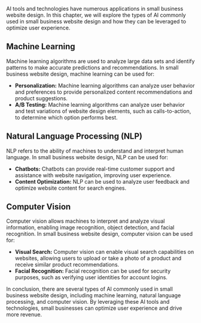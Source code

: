 
AI tools and technologies have numerous applications in small business website design. In this chapter, we will explore the types of AI commonly used in small business website design and how they can be leveraged to optimize user experience.

Machine Learning
----------------

Machine learning algorithms are used to analyze large data sets and identify patterns to make accurate predictions and recommendations. In small business website design, machine learning can be used for:

* **Personalization:** Machine learning algorithms can analyze user behavior and preferences to provide personalized content recommendations and product suggestions.
* **A/B Testing:** Machine learning algorithms can analyze user behavior and test variations of website design elements, such as calls-to-action, to determine which option performs best.

Natural Language Processing (NLP)
---------------------------------

NLP refers to the ability of machines to understand and interpret human language. In small business website design, NLP can be used for:

* **Chatbots:** Chatbots can provide real-time customer support and assistance with website navigation, improving user experience.
* **Content Optimization:** NLP can be used to analyze user feedback and optimize website content for search engines.

Computer Vision
---------------

Computer vision allows machines to interpret and analyze visual information, enabling image recognition, object detection, and facial recognition. In small business website design, computer vision can be used for:

* **Visual Search:** Computer vision can enable visual search capabilities on websites, allowing users to upload or take a photo of a product and receive similar product recommendations.
* **Facial Recognition:** Facial recognition can be used for security purposes, such as verifying user identities for account logins.

In conclusion, there are several types of AI commonly used in small business website design, including machine learning, natural language processing, and computer vision. By leveraging these AI tools and technologies, small businesses can optimize user experience and drive more revenue.

